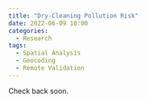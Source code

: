```yaml
---
title: "Dry-Cleaning Pollution Risk"
date: 2022-06-09 10:00
categories:
  - Research
tags:
  - Spatial Analysis
  - Geocoding
  - Remote Validation
---
```


Check back soon.
